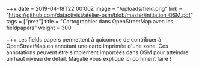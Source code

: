 +++
date = 2019-04-18T22:00:00Z
image = "/uploads/field.png"
link = "https://github.com/datactivist/atelier-osm/blob/master/initiation_OSM.pdf"
tags = ["prez"]
title = "Cartographier dans OpenStreetMap avec les fieldpapers"
weight = 300

+++
Les fields papers permettent à quiconque de contribuer à OpenStreetMap en annotant une carte imprimée d'une zone. Ces annotations peuvent être simplement importées dans OSM pour atteindre un haut niveau de détail. Magalie vous explique ici comment faire !